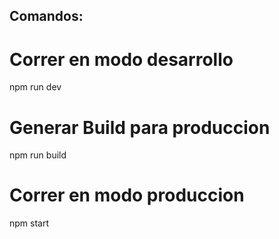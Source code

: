 ## Comandos:

# Correr en modo desarrollo
npm run dev

# Generar Build para produccion
npm run build

# Correr en modo produccion
npm start
    